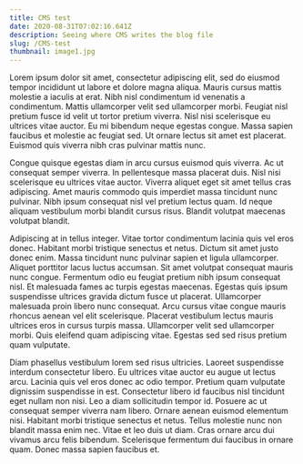 ```yaml
---
title: CMS test
date: 2020-08-31T07:02:16.641Z
description: Seeing where CMS writes the blog file
slug: /CMS-test
thumbnail: image1.jpg
---
```

Lorem ipsum dolor sit amet, consectetur adipiscing elit, sed do eiusmod tempor incididunt ut labore et dolore magna aliqua. Mauris cursus mattis molestie a iaculis at erat. Nibh nisl condimentum id venenatis a condimentum. Mattis ullamcorper velit sed ullamcorper morbi. Feugiat nisl pretium fusce id velit ut tortor pretium viverra. Nisl nisi scelerisque eu ultrices vitae auctor. Eu mi bibendum neque egestas congue. Massa sapien faucibus et molestie ac feugiat sed. Ut ornare lectus sit amet est placerat. Euismod quis viverra nibh cras pulvinar mattis nunc.

 Congue quisque egestas diam in arcu cursus euismod quis viverra. Ac ut consequat semper viverra. In pellentesque massa placerat duis. Nisl nisi scelerisque eu ultrices vitae auctor. Viverra aliquet eget sit amet tellus cras adipiscing. Amet mauris commodo quis imperdiet massa tincidunt nunc pulvinar. Nibh ipsum consequat nisl vel pretium lectus quam. Id neque aliquam vestibulum morbi blandit cursus risus. Blandit volutpat maecenas volutpat blandit.

Adipiscing at in tellus integer. Vitae tortor condimentum lacinia quis vel eros donec. Habitant morbi tristique senectus et netus. Dictum sit amet justo donec enim. Massa tincidunt nunc pulvinar sapien et ligula ullamcorper. Aliquet porttitor lacus luctus accumsan. Sit amet volutpat consequat mauris nunc congue. Fermentum odio eu feugiat pretium nibh ipsum consequat nisl. Et malesuada fames ac turpis egestas maecenas. Egestas quis ipsum suspendisse ultrices gravida dictum fusce ut placerat. Ullamcorper malesuada proin libero nunc consequat. Arcu cursus vitae congue mauris rhoncus aenean vel elit scelerisque. Placerat vestibulum lectus mauris ultrices eros in cursus turpis massa. Ullamcorper velit sed ullamcorper morbi. Quis eleifend quam adipiscing vitae. Egestas sed sed risus pretium quam vulputate.

Diam phasellus vestibulum lorem sed risus ultricies. Laoreet suspendisse interdum consectetur libero. Eu ultrices vitae auctor eu augue ut lectus arcu. Lacinia quis vel eros donec ac odio tempor. Pretium quam vulputate dignissim suspendisse in est. Consectetur libero id faucibus nisl tincidunt eget nullam non nisi. Leo a diam sollicitudin tempor id. Posuere ac ut consequat semper viverra nam libero. Ornare aenean euismod elementum nisi. Habitant morbi tristique senectus et netus. Tellus molestie nunc non blandit massa enim nec. Vitae et leo duis ut diam. Cras ornare arcu dui vivamus arcu felis bibendum. Scelerisque fermentum dui faucibus in ornare quam. Donec massa sapien faucibus et.